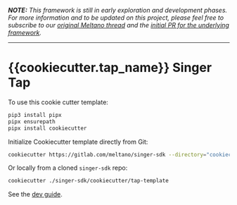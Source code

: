 _**NOTE:** This framework is still in early exploration and development phases. For more
information and to be updated on this project, please feel free to subscribe to our
[original Meltano thread](https://gitlab.com/meltano/meltano/-/issues/2401) and the
[initial PR for the underlying framework](https://gitlab.com/meltano/tap-base/-/merge_requests/1)._

--------------------------------

# {{cookiecutter.tap_name}} Singer Tap


To use this cookie cutter template:

```bash
pip3 install pipx
pipx ensurepath
pipx install cookiecutter
```

Initialize Cookiecutter template directly from Git:

```bash
cookiecutter https://gitlab.com/meltano/singer-sdk --directory="cookiecutter/tap-template"
```

Or locally from a cloned `singer-sdk` repo:

```bash
cookiecutter ./singer-sdk/cookiecutter/tap-template
```

See the [dev guide](https://gitlab.com/meltano/tap-base/-/blob/feature/initial-base-classes/docs/dev_guide.md).
